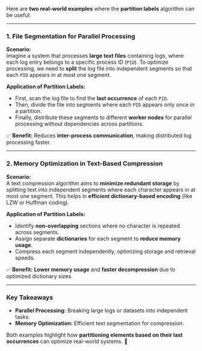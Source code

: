 Here are **two real-world examples** where the **partition labels** algorithm can be useful:  

---

### **1. File Segmentation for Parallel Processing**  
**Scenario:**  
Imagine a system that processes **large text files** containing logs, where each log entry belongs to a specific process ID (`PID`). To optimize processing, we need to **split** the log file into independent segments so that each `PID` appears in at most one segment.  

**Application of Partition Labels:**  
- First, scan the log file to find the **last occurrence** of each `PID`.  
- Then, divide the file into segments where each `PID` appears only once in a partition.  
- Finally, distribute these segments to different **worker nodes** for parallel processing without dependencies across partitions.

✅ **Benefit:** Reduces **inter-process communication**, making distributed log processing faster.

---

### **2. Memory Optimization in Text-Based Compression**  
**Scenario:**  
A text compression algorithm aims to **minimize redundant storage** by splitting text into independent segments where each character appears in at most one segment. This helps in **efficient dictionary-based encoding** (like LZW or Huffman coding).  

**Application of Partition Labels:**  
- Identify **non-overlapping** sections where no character is repeated across segments.  
- Assign separate **dictionaries** for each segment to **reduce memory usage**.  
- Compress each segment independently, optimizing storage and retrieval speeds.  

✅ **Benefit:** **Lower memory usage** and **faster decompression** due to optimized dictionary sizes.

---

### **Key Takeaways**
- **Parallel Processing:** Breaking large logs or datasets into independent tasks.  
- **Memory Optimization:** Efficient text segmentation for compression.  

Both examples highlight how **partitioning elements based on their last occurrences** can optimize real-world systems. 🚀
